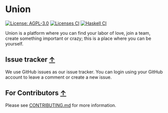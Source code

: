 <!--
 - SPDX-FileCopyrightText: 2021 Union
 -
 - SPDX-License-Identifier: AGPL-3.0-or-later
 -->

# Union

[![License: AGPL-3.0](https://img.shields.io/badge/License-AGPL%203.0-blue.svg)](https://opensource.org/licenses/AGPL-3.0)
[![Licenses CI](https://github.com/union-platform/union-app/actions/workflows/licenses.yml/badge.svg)](https://github.com/union-platform/union-app/actions/workflows/licenses.yml)
[![Haskell CI](https://github.com/union-platform/union-app/actions/workflows/backend.yml/badge.svg)](https://github.com/union-platform/union-app/actions/workflows/backend.yml)

Union is a platform where you can find your labor of love, join a team, create
something important or crazy; this is a place where you can be yourself.

## Issue tracker [↑](#union)

We use GitHub issues as our issue tracker.
You can login using your GitHub account to leave a comment or create a new issue.

## For Contributors [↑](#union)

Please see [CONTRIBUTING.md](./CONTRIBUTING.md) for more information.
